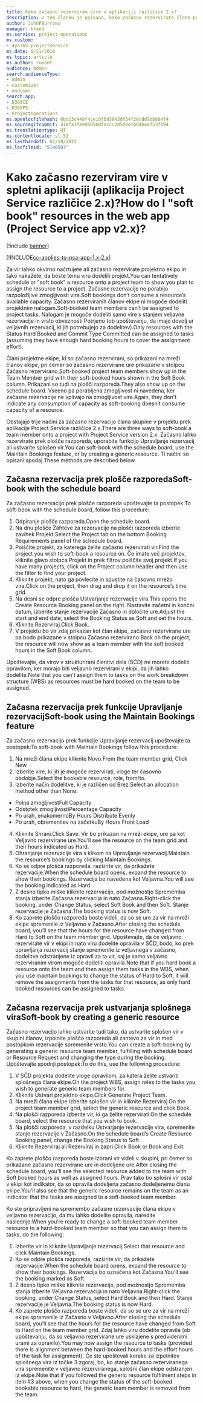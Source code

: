 ```yaml
---
title: Kako začasno rezerviram vire v aplikaciji različice 2.x?
description: V tem članku je opisano, kako začasno rezervirate člane projektne ekipe v storitvi Project Service.
author: JohnPBurrows
manager: kfend
ms.service: project-operations
ms.custom:
- dyn365-projectservice
ms.date: 8/21/2018
ms.topic: article
ms.author: rumant
audience: Admin
search.audienceType:
- admin
- customizer
- enduser
search.app:
- D365CE
- D365PS
- ProjectOperations
ms.openlocfilehash: 6bd13c448f4ce16fb93843df54f26cdd9bb884f4
ms.sourcegitcommit: 418fa1fe9d605b8faccc2d5dee1b04b4e753f194
ms.translationtype: HT
ms.contentlocale: sl-SI
ms.lasthandoff: 02/10/2021
ms.locfileid: "5146503"
---
```

# <a name="how-do-i-soft-book-resources-in-the-web-app-project-service-app-v2x"></a><span data-ttu-id="6e8c1-103">Kako začasno rezerviram vire v spletni aplikaciji (aplikacija Project Service različice 2.x)?</span><span class="sxs-lookup"><span data-stu-id="6e8c1-103">How do I "soft book" resources in the web app (Project Service app v2.x)?</span></span>

[!include [banner](../includes/psa-now-project-operations.md)]

[!INCLUDE[cc-applies-to-psa-app-1.x-2.x](../includes/cc-applies-to-psa-app-1x-2x.md)]

<span data-ttu-id="6e8c1-104">Za vir lahko okvirno načrtujete ali začasno rezervirate projektno ekipo in tako nakažete, da boste temu viru dodelili projekt.</span><span class="sxs-lookup"><span data-stu-id="6e8c1-104">You can tentatively schedule or "soft book" a resource onto a project team to show you plan to assign the resource to a project.</span></span> <span data-ttu-id="6e8c1-105">Začasne rezervacije ne porabijo razpoložljive zmogljivosti vira.</span><span class="sxs-lookup"><span data-stu-id="6e8c1-105">Soft bookings don’t consume a resource’s available capacity.</span></span> <span data-ttu-id="6e8c1-106">Začasno rezerviranih članov ekipe ni mogoče dodeliti projektnim nalogam.</span><span class="sxs-lookup"><span data-stu-id="6e8c1-106">Soft-booked team members can’t be assigned to project tasks.</span></span> <span data-ttu-id="6e8c1-107">Nalogam je mogoče dodeliti samo vire s stanjem veljavne rezervacije in vrsto obveznosti Potrjeno (ob upoštevanju, da imajo dovolj ur veljavnih rezervacij, ki jih potrebujejo za dodelitev).</span><span class="sxs-lookup"><span data-stu-id="6e8c1-107">Only resources with the Status Hard Booked and Commit Type Committed can be assigned to tasks (assuming they have enough hard booking hours to cover the assignment effort).</span></span>

<span data-ttu-id="6e8c1-108">Člani projektne ekipe, ki so začasno rezervirani, so prikazani na mreži članov ekipe, pri čemer so začasno rezervirane ure prikazane v stolpcu Začasno rezervirano.</span><span class="sxs-lookup"><span data-stu-id="6e8c1-108">Soft-booked project team members show up in the Team Member grid with their soft-booked hours shown in the Soft Book column.</span></span> <span data-ttu-id="6e8c1-109">Prikazani so tudi na plošči razporeda.</span><span class="sxs-lookup"><span data-stu-id="6e8c1-109">They also show up on the schedule board.</span></span> <span data-ttu-id="6e8c1-110">Vseeno pa porabljena zmogljivost ni navedena, ker začasne rezervacije ne vplivajo na zmogljivost vira.</span><span class="sxs-lookup"><span data-stu-id="6e8c1-110">Again, they don’t indicate any consumption of capacity as soft-booking doesn’t consume capacity of a resource.</span></span>

<span data-ttu-id="6e8c1-111">Obstajajo trije načini za začasno rezervacijo člana skupine v projektu prek aplikacije Project Service različice 2.x.</span><span class="sxs-lookup"><span data-stu-id="6e8c1-111">There are three ways to soft-book a team member onto a project with Project Service version 2.x.</span></span> <span data-ttu-id="6e8c1-112">Začasno lahko rezervirate prek plošče razporeda, uporabite funkcijo Upravljanje rezervacij ali ustvarite splošen vir.</span><span class="sxs-lookup"><span data-stu-id="6e8c1-112">You can soft-book with the schedule board, use the Maintain Bookings feature, or by creating a generic resource.</span></span> <span data-ttu-id="6e8c1-113">Ti načini so opisani spodaj.</span><span class="sxs-lookup"><span data-stu-id="6e8c1-113">These methods are described below.</span></span>

## <a name="soft-book-with-the-schedule-board"></a><span data-ttu-id="6e8c1-114">Začasna rezervacija prek plošče razporeda</span><span class="sxs-lookup"><span data-stu-id="6e8c1-114">Soft-book with the schedule board</span></span>

<span data-ttu-id="6e8c1-115">Za začasno rezervacijo prek plošče razporeda upoštevajte ta postopek:</span><span class="sxs-lookup"><span data-stu-id="6e8c1-115">To soft-book with the schedule board, follow this procedure:</span></span> 
1. <span data-ttu-id="6e8c1-116">Odpiranje plošče razporeda.</span><span class="sxs-lookup"><span data-stu-id="6e8c1-116">Open the schedule board.</span></span>
2. <span data-ttu-id="6e8c1-117">Na dnu plošče Zahteve za rezervacije na plošči razporeda izberite zavihek Projekt.</span><span class="sxs-lookup"><span data-stu-id="6e8c1-117">Select the Project tab on the bottom Booking Requirements panel of the schedule board.</span></span>
3. <span data-ttu-id="6e8c1-118">Poiščite projekt, za katerega želite začasno rezervirati vir.</span><span class="sxs-lookup"><span data-stu-id="6e8c1-118">Find the project you wish to soft-book a resource on.</span></span> <span data-ttu-id="6e8c1-119">Če imate več projektov, kliknite glavo stolpca Projekt in prek filtrov poiščite svoj projekt.</span><span class="sxs-lookup"><span data-stu-id="6e8c1-119">If you have many projects, click on the Project column header and then use the filter to find your project.</span></span>
4. <span data-ttu-id="6e8c1-120">Kliknite projekt, nato ga povlecite in spustite na časovno mrežo vira.</span><span class="sxs-lookup"><span data-stu-id="6e8c1-120">Click on the project, then drag and drop it on the resource’s time grid.</span></span>
5. <span data-ttu-id="6e8c1-121">Na desni se odpre plošča Ustvarjanje rezervacije vira.</span><span class="sxs-lookup"><span data-stu-id="6e8c1-121">This opens the Create Resource Booking panel on the right.</span></span> <span data-ttu-id="6e8c1-122">Nastavite začetni in končni datum, izberite stanje rezervacije Začasno in določite ure.</span><span class="sxs-lookup"><span data-stu-id="6e8c1-122">Adjust the start and end date, select the Booking Status as Soft and set the hours.</span></span> 
6. <span data-ttu-id="6e8c1-123">Kliknite Rezerviraj.</span><span class="sxs-lookup"><span data-stu-id="6e8c1-123">Click Book.</span></span>
7. <span data-ttu-id="6e8c1-124">V projektu bo vir zdaj prikazan kot član ekipe, začasno rezervirane ure pa bodo prikazane v stolpcu Začasno rezervirano.</span><span class="sxs-lookup"><span data-stu-id="6e8c1-124">Back on the project, the resource will now show as a team member with the soft booked hours in the Soft Book column.</span></span>

<span data-ttu-id="6e8c1-125">Upoštevajte, da virov v strukturirani členitvi dela (SČD) ne morete dodeliti opravilom, ker morajo biti veljavno rezervirani v ekipi, da jih lahko dodelite.</span><span class="sxs-lookup"><span data-stu-id="6e8c1-125">Note that you can’t assign them to tasks on the work breakdown structure (WBS) as resources must be hard booked on the team to be assigned.</span></span>

## <a name="soft-book-using-the-maintain-bookings-feature"></a><span data-ttu-id="6e8c1-126">Začasna rezervacija prek funkcije Upravljanje rezervacij</span><span class="sxs-lookup"><span data-stu-id="6e8c1-126">Soft-book using the Maintain Bookings feature</span></span>

<span data-ttu-id="6e8c1-127">Za začasno rezervacijo prek funkcije Upravljanje rezervacij upoštevajte ta postopek:</span><span class="sxs-lookup"><span data-stu-id="6e8c1-127">To soft-book with Maintain Bookings follow this procedure:</span></span>
1. <span data-ttu-id="6e8c1-128">Na mreži člana ekipe kliknite Novo.</span><span class="sxs-lookup"><span data-stu-id="6e8c1-128">From the team member grid, Click New.</span></span>
2. <span data-ttu-id="6e8c1-129">Izberite vire, ki jih je mogoče rezervirati, vloge ter časovno obdobje.</span><span class="sxs-lookup"><span data-stu-id="6e8c1-129">Select the bookable resource, role, from/to.</span></span>
3. <span data-ttu-id="6e8c1-130">Izberite način dodelitve, ki je različen od Brez:</span><span class="sxs-lookup"><span data-stu-id="6e8c1-130">Select an allocation method other than None:</span></span>
- <span data-ttu-id="6e8c1-131">Polna zmogljivost</span><span class="sxs-lookup"><span data-stu-id="6e8c1-131">Full Capacity</span></span>
- <span data-ttu-id="6e8c1-132">Odstotek zmogljivosti</span><span class="sxs-lookup"><span data-stu-id="6e8c1-132">Percentage Capacity</span></span>
- <span data-ttu-id="6e8c1-133">Po urah, enakomerno</span><span class="sxs-lookup"><span data-stu-id="6e8c1-133">By Hours Distribute Evenly</span></span>
- <span data-ttu-id="6e8c1-134">Po urah, obremenitev na začetku</span><span class="sxs-lookup"><span data-stu-id="6e8c1-134">By Hours Front Load</span></span>
4. <span data-ttu-id="6e8c1-135">Kliknite Shrani.</span><span class="sxs-lookup"><span data-stu-id="6e8c1-135">Click Save.</span></span> <span data-ttu-id="6e8c1-136">Vir bo prikazan na mreži ekipe, ure pa kot Veljavno rezervirane ure.</span><span class="sxs-lookup"><span data-stu-id="6e8c1-136">You’ll see the resource on the team grid and their hours indicated as Hard.</span></span>
5. <span data-ttu-id="6e8c1-137">Ohranjanje rezervacije vira s klikom na Upravljanje rezervacij.</span><span class="sxs-lookup"><span data-stu-id="6e8c1-137">Maintain the resource’s bookings by clicking Maintain Bookings.</span></span>
6. <span data-ttu-id="6e8c1-138">Ko se odpre plošča razporeda, razširite vir, da prikažete rezervacije.</span><span class="sxs-lookup"><span data-stu-id="6e8c1-138">When the schedule board opens, expand the resource to show their bookings.</span></span> <span data-ttu-id="6e8c1-139">Rezervacija bo navedena kot Veljavna.</span><span class="sxs-lookup"><span data-stu-id="6e8c1-139">You will see the booking indicated as Hard.</span></span>
7. <span data-ttu-id="6e8c1-140">Z desno tipko miške kliknite rezervacijo, pod možnostjo Sprememba stanja izberite Začasna rezervacija in nato Začasna.</span><span class="sxs-lookup"><span data-stu-id="6e8c1-140">Right-click the booking, under Change Status, select Soft Book and then Soft.</span></span> <span data-ttu-id="6e8c1-141">Stanje rezervacije je Začasna.</span><span class="sxs-lookup"><span data-stu-id="6e8c1-141">The booking status is now Soft.</span></span>
8. <span data-ttu-id="6e8c1-142">Ko zaprete ploščo razporeda boste videli, da so se ure za vir na mreži ekipe spremenile iz Veljavno v Začasno.</span><span class="sxs-lookup"><span data-stu-id="6e8c1-142">After closing the schedule board, you’ll see that the hours for the resource have changed from Hard to Soft on the team member grid.</span></span>
<span data-ttu-id="6e8c1-143">Upoštevajte, da če veljavno rezervirate vir v ekipi in nato viru dodelite opravila v SČD, bodo, ko prek upravljanja rezervacij stanje spremenite iz veljavnega v začasno, dodelitve odstranjene iz opravil za ta vir, saj je samo veljavno rezerviranim virom mogoče dodeliti opravila.</span><span class="sxs-lookup"><span data-stu-id="6e8c1-143">Note that if you hard book a resource onto the team and then assign them tasks in the WBS, when you use maintain bookings to change the status of Hard to Soft, it will remove the assignments from the tasks for that resource, as only hard booked resources can be assigned to tasks.</span></span>

## <a name="soft-book-by-creating-a-generic-resource"></a><span data-ttu-id="6e8c1-144">Začasna rezervacija prek ustvarjanja splošnega vira</span><span class="sxs-lookup"><span data-stu-id="6e8c1-144">Soft-book by creating a generic resource</span></span>

<span data-ttu-id="6e8c1-145">Začasno rezervacijo lahko ustvarite tudi tako, da ustvarite splošen vir v skupini članov, izpolnite ploščo razporeda ali zahtevo za vir in med postopkom rezervacije spremenite vrsto.</span><span class="sxs-lookup"><span data-stu-id="6e8c1-145">You can create a soft-booking by generating a generic resource team member, fulfilling with schedule board or Resource Request and changing the type during the booking.</span></span>
<span data-ttu-id="6e8c1-146">Upoštevajte spodnji postopek:</span><span class="sxs-lookup"><span data-stu-id="6e8c1-146">To do this, use the following procedure:</span></span>

1. <span data-ttu-id="6e8c1-147">V SČD projekta dodelite vloge opravilom, za katera želite ustvariti splošnega člana ekipe.</span><span class="sxs-lookup"><span data-stu-id="6e8c1-147">On the project WBS, assign roles to the tasks you wish to generate generic team members for.</span></span>
2. <span data-ttu-id="6e8c1-148">Kliknite Ustvari projektno ekipo.</span><span class="sxs-lookup"><span data-stu-id="6e8c1-148">Click Generate Project Team.</span></span>
3. <span data-ttu-id="6e8c1-149">Na mreži člana ekipe izberite splošen vir in kliknite Rezerviraj.</span><span class="sxs-lookup"><span data-stu-id="6e8c1-149">On the project team member grid, select the generic resource and click Book.</span></span>
4. <span data-ttu-id="6e8c1-150">Na plošči razporeda izberite vir, ki ga želite rezervirati.</span><span class="sxs-lookup"><span data-stu-id="6e8c1-150">On the schedule board, select the resource that you wish to book.</span></span>
5. <span data-ttu-id="6e8c1-151">Na plošči razporeda, v razdelku Ustvarjanje rezervacije vira, spremenite stanje rezervacije v Začasno.</span><span class="sxs-lookup"><span data-stu-id="6e8c1-151">On the schedule board’s Create Resource Booking panel, change the Booking Status to Soft.</span></span>
6. <span data-ttu-id="6e8c1-152">Kliknite Rezerviraj ali Rezerviraj in zapri.</span><span class="sxs-lookup"><span data-stu-id="6e8c1-152">Click Book or Book and Exit.</span></span>

<span data-ttu-id="6e8c1-153">Ko zaprete ploščo razporeda boste izbrani vir videli v skupini, pri čemer so prikazane začasno rezervirane ure in dodeljene ure.</span><span class="sxs-lookup"><span data-stu-id="6e8c1-153">After closing the schedule board, you’ll see the selected resource added to the team with Soft booked hours as well as assigned hours.</span></span> <span data-ttu-id="6e8c1-154">Prav tako bo splošni vir ostal v ekipi kot indikator, da so opravila dodeljena začasno dodeljenemu članu ekipe.</span><span class="sxs-lookup"><span data-stu-id="6e8c1-154">You’ll also see that the generic resource remains on the team as an indicator that the tasks are assigned to a soft-booked team member.</span></span>

<span data-ttu-id="6e8c1-155">Ko ste pripravljeni na spremembo začasne rezervacije člana ekipe v veljavno rezervacijo, da mu lahko dodelite opravila, naredite naslednje:</span><span class="sxs-lookup"><span data-stu-id="6e8c1-155">When you’re ready to change a soft-booked team member resource to a hard-booked team member so that you can assign them to tasks, do the following:</span></span>

1. <span data-ttu-id="6e8c1-156">Izberite vir in kliknite Upravljanje rezervacij.</span><span class="sxs-lookup"><span data-stu-id="6e8c1-156">Select that resource and click Maintain Bookings.</span></span>
2. <span data-ttu-id="6e8c1-157">Ko se odpre plošča razporeda, razširite vir, da prikažete rezervacije.</span><span class="sxs-lookup"><span data-stu-id="6e8c1-157">When the schedule board opens, expand the resource to show their bookings.</span></span> <span data-ttu-id="6e8c1-158">Rezervacija bo označena kot Začasna.</span><span class="sxs-lookup"><span data-stu-id="6e8c1-158">You’ll see the booking marked as Soft.</span></span>
3. <span data-ttu-id="6e8c1-159">Z desno tipko miške kliknite rezervacijo, pod možnostjo Sprememba stanja izberite Veljavna rezervacija in nato Veljavna.</span><span class="sxs-lookup"><span data-stu-id="6e8c1-159">Right-click the booking, under Change Status, select Hard Book and then Hard.</span></span> <span data-ttu-id="6e8c1-160">Stanje rezervacije je Veljavna.</span><span class="sxs-lookup"><span data-stu-id="6e8c1-160">The booking status is now Hard.</span></span>
4. <span data-ttu-id="6e8c1-161">Ko zaprete ploščo razporeda boste videli, da so se ure za vir na mreži ekipe spremenile iz Začasno v Veljavno.</span><span class="sxs-lookup"><span data-stu-id="6e8c1-161">After closing the schedule board, you’ll see that the hours for the resource have changed from Soft to Hard on the team member grid.</span></span> <span data-ttu-id="6e8c1-162">Zdaj lahko viru dodelite opravila (ob upoštevanju, da so veljavno rezervirane ure usklajene s predvidenimi urami za opravilo).</span><span class="sxs-lookup"><span data-stu-id="6e8c1-162">You may now assign the resource to tasks (provided there is alignment between the hard-booked hours and the effort hours of the task for assignment).</span></span> <span data-ttu-id="6e8c1-163">Če ste upoštevali korake za izpolnitev splošnega vira iz točke 3 zgoraj, bo, ko stanje začasno rezerviranega vira spremenite v veljavno rezerviranega, splošni član ekipe odstranjen iz ekipe.</span><span class="sxs-lookup"><span data-stu-id="6e8c1-163">Note that if you followed the generic resource fulfilment steps in item #3 above, when you change the status of the soft-booked bookable resource to hard, the generic team member is removed from the team.</span></span>
